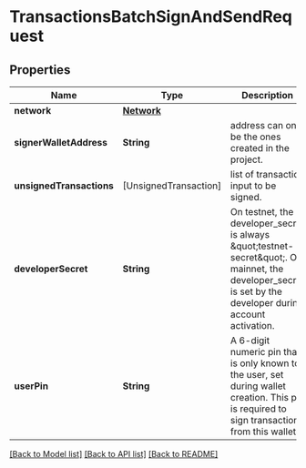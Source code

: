 # TransactionsBatchSignAndSendRequest

## Properties
Name | Type | Description | Notes
------------ | ------------- | ------------- | -------------
**network** | [**Network**](Network.md) |  | 
**signerWalletAddress** | **String** | address can only be the ones created in the project. | 
**unsignedTransactions** | [UnsignedTransaction] | list of transaction input to be signed. | 
**developerSecret** | **String** | On testnet, the developer_secret is always \&quot;testnet-secret\&quot;. On mainnet, the developer_secret is set by the developer during account activation. | [optional] 
**userPin** | **String** | A 6-digit numeric pin that is only known to the user, set during wallet creation. This pin is required to sign transactions from this wallet. | [optional] 

[[Back to Model list]](../README.md#documentation-for-models) [[Back to API list]](../README.md#documentation-for-api-endpoints) [[Back to README]](../README.md)


